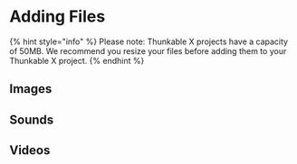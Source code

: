 # Adding Files

{% hint style="info" %}
Please note: Thunkable X projects have a capacity of 50MB. We recommend you resize your files before adding them to your Thunkable X project.
{% endhint %}

## Images

## Sounds

## Videos
